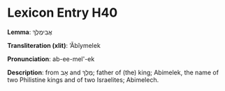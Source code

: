 # Lexicon Entry H40

**Lemma**: אֲבִימֶלֶךְ

**Transliteration (xlit)**: ʼĂbîymelek

**Pronunciation**: ab-ee-mel'-ek

**Description**:
from אָב and מֶלֶךְ; father of (the) king; Abimelek, the name of two Philistine kings and of two Israelites; Abimelech.

